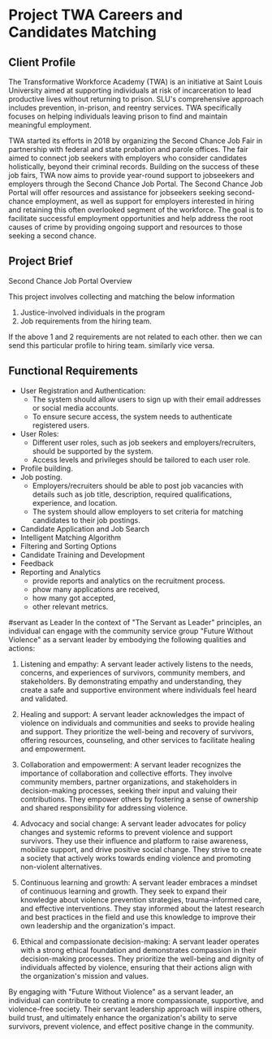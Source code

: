 # Project TWA Careers and Candidates Matching

## Client Profile

The Transformative Workforce Academy (TWA) is an initiative at Saint Louis University aimed at supporting individuals at risk of incarceration to lead productive lives without returning to prison. SLU's comprehensive approach includes prevention, in-prison, and reentry services. TWA specifically focuses on helping individuals leaving prison to find and maintain meaningful employment.

TWA started its efforts in 2018 by organizing the Second Chance Job Fair in partnership with federal and state probation and parole offices. The fair aimed to connect job seekers with employers who consider candidates holistically, beyond their criminal records. Building on the success of these job fairs, TWA now aims to provide year-round support to jobseekers and employers through the Second Chance Job Portal. The Second Chance Job Portal will offer resources and assistance for jobseekers seeking second-chance employment, as well as support for employers interested in hiring and retaining this often overlooked segment of the workforce. The goal is to facilitate successful employment opportunities and help address the root causes of crime by providing ongoing support and resources to those seeking a second chance.

## Project Brief

Second Chance Job Portal Overview

This project involves collecting and matching the below information

1. Justice-involved individuals in the program
2. Job requirements from the hiring team.

If the above 1 and 2 requirements are not related to each other. then we can send this particular profile to hiring team. similarly vice versa.

## Functional Requirements


* User Registration and Authentication:
    * The system should allow users to sign up with their email addresses or social media accounts.
    * To ensure secure access, the system needs to authenticate registered users.
* User Roles:
    * Different user roles, such as job seekers and employers/recruiters, should be supported by the system.
    * Access levels and privileges should be tailored to each user role.
* Profile building.
* Job posting.
    * Employers/recruiters should be able to post job vacancies with details such as job title, description, required qualifications, experience, and location.
    * The system should allow employers to set criteria for matching candidates to their job postings.
* Candidate Application and Job Search
* Intelligent Matching Algorithm
* Filtering and Sorting Options
* Candidate Training and Development
* Feedback
* Reporting and Analytics 
    * provide reports and analytics on the recruitment process. 
    * phow many applications are received, 
    * how many got accepted, 
    * other relevant metrics.
 
#servant as Leader
In the context of "The Servant as Leader" principles, an individual can engage with the community service group "Future Without Violence" as a servant leader by embodying the following qualities and actions:

1. Listening and empathy: A servant leader actively listens to the needs, concerns, and experiences of survivors, community members, and stakeholders. By demonstrating empathy and understanding, they create a safe and supportive environment where individuals feel heard and validated.

2. Healing and support: A servant leader acknowledges the impact of violence on individuals and communities and seeks to provide healing and support. They prioritize the well-being and recovery of survivors, offering resources, counseling, and other services to facilitate healing and empowerment.

3. Collaboration and empowerment: A servant leader recognizes the importance of collaboration and collective efforts. They involve community members, partner organizations, and stakeholders in decision-making processes, seeking their input and valuing their contributions. They empower others by fostering a sense of ownership and shared responsibility for addressing violence.

4. Advocacy and social change: A servant leader advocates for policy changes and systemic reforms to prevent violence and support survivors. They use their influence and platform to raise awareness, mobilize support, and drive positive social change. They strive to create a society that actively works towards ending violence and promoting non-violent alternatives.

5. Continuous learning and growth: A servant leader embraces a mindset of continuous learning and growth. They seek to expand their knowledge about violence prevention strategies, trauma-informed care, and effective interventions. They stay informed about the latest research and best practices in the field and use this knowledge to improve their own leadership and the organization's impact.

6. Ethical and compassionate decision-making: A servant leader operates with a strong ethical foundation and demonstrates compassion in their decision-making processes. They prioritize the well-being and dignity of individuals affected by violence, ensuring that their actions align with the organization's mission and values.

By engaging with "Future Without Violence" as a servant leader, an individual can contribute to creating a more compassionate, supportive, and violence-free society. Their servant leadership approach will inspire others, build trust, and ultimately enhance the organization's ability to serve survivors, prevent violence, and effect positive change in the community.

